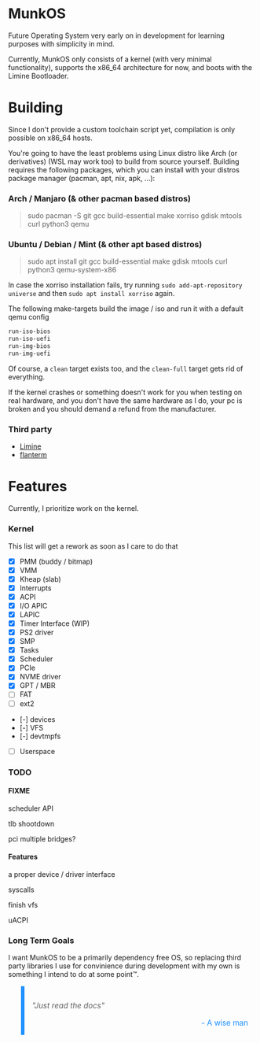# MunkOS

Future Operating System very early on in development for learning purposes with simplicity in mind.

Currently, MunkOS only consists of a kernel (with very minimal functionality), supports the x86_64 architecture for now, and boots with the Limine Bootloader.

# Building

Since I don't provide a custom toolchain script yet, compilation is only possible on x86_64 hosts.

You're going to have the least problems using Linux distro like Arch (or derivatives) (WSL may work too) to build from source yourself. Building requires the following packages, which you can install with your distros package manager (pacman, apt, nix, apk, ...):

### Arch / Manjaro (& other pacman based distros)

> sudo pacman -S git gcc build-essential make xorriso gdisk mtools curl python3 qemu

### Ubuntu / Debian / Mint (& other apt based distros)

> sudo apt install git gcc build-essential make gdisk mtools curl python3 qemu-system-x86

In case the xorriso installation fails, try running `sudo add-apt-repository universe` and then `sudo apt install xorriso` again.

The following make-targets build the image / iso and run it with a default qemu config

```sh
run-iso-bios
run-iso-uefi
run-img-bios
run-img-uefi
```

Of course, a `clean` target exists too, and the `clean-full` target gets rid of everything.

If the kernel crashes or something doesn't work for you when testing on real hardware, and you don't have the same hardware as I do, your pc is broken and you should demand a refund from the manufacturer.

### Third party

- [Limine](https://www.github.com/limine-bootloader/limine)
- [flanterm](https://github.com/mintsuki/flanterm)

# Features

Currently, I prioritize work on the kernel.

### Kernel

This list will get a rework as soon as I care to do that

- [x] PMM (buddy / bitmap)
- [x] VMM
- [x] Kheap (slab)
- [x] Interrupts
- [x] ACPI
- [x] I/O APIC
- [x] LAPIC
- [x] Timer Interface (WIP)
- [x] PS2 driver
- [x] SMP
- [x] Tasks
- [x] Scheduler
- [x] PCIe
- [x] NVME driver
- [x] GPT / MBR
- [ ] FAT
- [ ] ext2
- [-] devices
- [-] VFS
- [-] devtmpfs
- [ ] Userspace


### TODO

#### FIXME

scheduler API

tlb shootdown

pci multiple bridges?

#### Features

a proper device / driver interface

syscalls

finish vfs

uACPI

### Long Term Goals

I want MunkOS to be a primarily dependency free OS, so replacing third party libraries I use for convinience during development with my own is something I intend to do at some point™.

<blockquote style="border-left: 0.5em solid rgb(30,144,255);
    padding: 1em; font-size: 1.1em;">
    <p style="font-style: italic">"Just read the docs"</p>
    <footer style="color: rgb(30,144,255); text-align: right;">- A wise man</footer>
</blockquote>